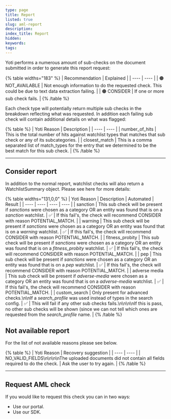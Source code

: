 ```yaml
---
type: page
title: Report
listed: true
slug: aml-report
description: 
index_title: Report
hidden: 
keywords: 
tags: 
---
```


Yoti performs a numerous amount of sub-checks on the document submitted in order to generate this report request:

{% table widths="183" %}
| Recommendation | Explained | 
| ---- | ---- | 
| 🟠  NOT_AVAILABLE | Not enough information to do the requested check. This could be due to text data extraction failing. | 
| 🟠  CONSIDER | If one or more sub check fails. | 
{% /table %}

Each check type will potentially return multiple sub checks in the breakdown reflecting what was requested. In addition each failing sub check will contain additional details on what was flagged:

{% table %}
| Yoti Reason | Description | 
| ---- | ---- | 
| number_of_hits | This is the total number of hits against watchlist types that matches that sub check or any of its subcategories. | 
| closest_match | This is a comma separated list of match_types for the entry that we determined to be the best match for this sub check. | 
{% /table %}

---

## Consider report

In addition to the normal report, watchlist checks will also return a WatchlistSummary object. Please see here for more details:

{% table widths="131,0,0" %}
| Yoti Reason | Description | Automated | Result | 
| ---- | ---- | ---- | ---- | 
| sanction | This sub check will be present if _sanctions_ were chosen as a category  OR an entity was found that is on a _sanction_ watchlist. | ✅ | If this fail's, the check will recommend CONSIDER with reason POTENTIAL_MATCH. | 
| warning | This sub check will be present if _sanctions_ were chosen as a category OR an entity was found that is on a _warning_ watchlist. | ✅ | If this fail's, the check will recommend CONSIDER with reason POTENTIAL_MATCH. | 
| fitness_probity | This sub check will be present if _sanctions_ were chosen as a category OR an entity was found that is on a _fitness_probity_ watchlist. | ✅ | If this fail's, the check will recommend CONSIDER with reason POTENTIAL_MATCH. | 
| pep | This sub check will be present if _sanctions_ were chosen as a category OR an entity was found that is on a _pep_ watchlist. | ✅ | If this fail's, the check will recommend CONSIDER with reason POTENTIAL_MATCH. | 
| adverse media | This sub check will be present if _adverse-media_ were chosen as a category OR an entity was found that is on a _adverse-media_ watchlist. | ✅ | If this fail's, the check will recommend CONSIDER with reason POTENTIAL_MATCH. | 
| custom_search | Only present for advanced checks.\n\nIf a _search_profile_ was used instead of types in the search config. | ✅ | This will fail if any other sub checks fails.\n\n\n\nIf this is pass, no other sub checks will be shown (since we can not tell which ones are requested from the _search_profile_ name. | 
{% /table %}

## Not available report

For the list of not available reasons please see below.

{% table %}
| Yoti Reason | Recovery suggestion | 
| ---- | ---- | 
| NO_VALID_FIELDS\n\n\n\nThe uploaded documents did not contain all fields required to do the check. | Ask the user to try again. | 
{% /table %}

---

## Request AML check

If you would like to request this check you can in two ways:

- Use our portal.
- Use our SDK.